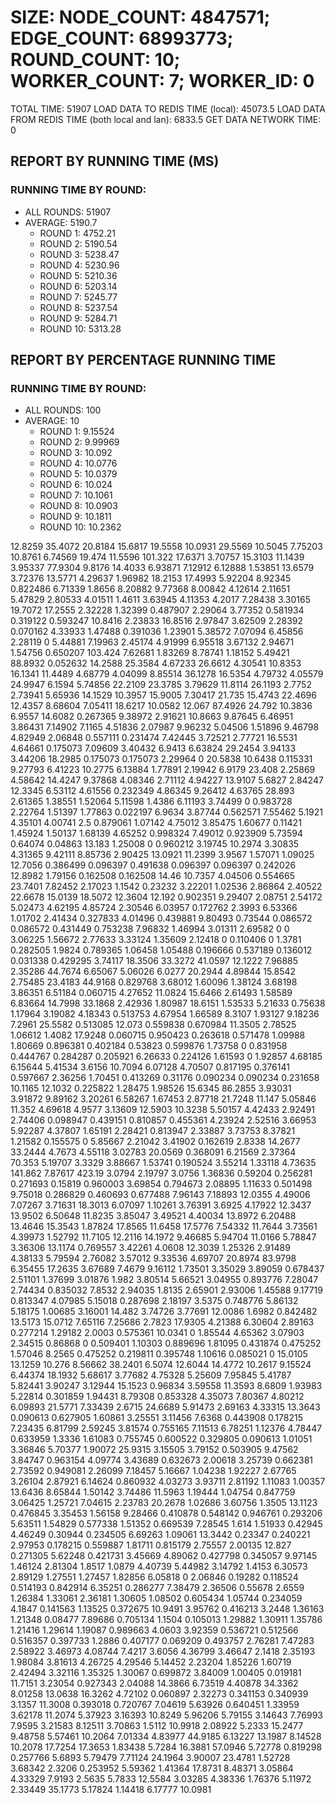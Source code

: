 
# SIZE: NODE_COUNT: 4847571; EDGE_COUNT: 68993773; ROUND_COUNT: 10; WORKER_COUNT: 7; WORKER_ID: 0
 TOTAL TIME: 51907
 LOAD DATA TO REDIS TIME (local): 45073.5
 LOAD DATA FROM REDIS TIME (both local and lan): 6833.5
 GET DATA NETWORK TIME: 0

## REPORT BY RUNNING TIME (MS)

 ### RUNNING TIME BY ROUND:

  + ALL ROUNDS: 51907
  + AVERAGE: 5190.7
     + ROUND 1: 4752.21
     + ROUND 2: 5190.54
     + ROUND 3: 5238.47
     + ROUND 4: 5230.96
     + ROUND 5: 5210.36
     + ROUND 6: 5203.14
     + ROUND 7: 5245.77
     + ROUND 8: 5237.54
     + ROUND 9: 5284.71
     + ROUND 10: 5313.28

## REPORT BY PERCENTAGE RUNNING TIME

 ### RUNNING TIME BY ROUND:

  + ALL ROUNDS: 100
  + AVERAGE: 10
     + ROUND 1: 9.15524
     + ROUND 2: 9.99969
     + ROUND 3: 10.092
     + ROUND 4: 10.0776
     + ROUND 5: 10.0379
     + ROUND 6: 10.024
     + ROUND 7: 10.1061
     + ROUND 8: 10.0903
     + ROUND 9: 10.1811
     + ROUND 10: 10.2362

12.8259 35.4072 20.8184 15.6817 19.5558 10.0931 29.5569 10.5045 7.75203 10.8761 6.74569 19.474 11.5596 101.322 17.6371 3.70757 15.3103 11.1439 3.95337 77.9304 9.8176 14.4033 6.93871 7.12912 6.12888 1.53851 13.6579 3.72376 13.5771 4.29637 1.96982 18.2153 17.4993 5.92204 8.92345 0.822486 6.71339 1.8656 8.20882 9.77368 8.00842 4.12614 2.11651 5.47829 2.80533 4.01511 1.4611 3.63945 4.11353 4.2017 7.28438 3.30165 19.7072 17.2555 2.32228 1.32399 0.487907 2.29064 3.77352 0.581934 0.319122 0.593247 10.8416 2.23833 16.8516 2.97847 3.62509 2.28392 0.070162 4.33933 1.47488 0.391036 1.23901 5.38572 7.07094 6.45856 2.28119 0 5.44881 7.19963 2.45174 4.91999 6.95518 3.67132 2.94671 1.54756 0.650207 103.424 7.62681 1.83269 8.78741 1.18152 5.49421 88.8932 0.052632 14.2588 25.3584 4.67233 26.6612 4.30541 10.8353 16.1341 11.4489 4.68779 4.04099 8.85514 36.1278 16.5354 4.79732 4.05579 24.9947 6.1594 5.74856 22.2109 23.3785 3.79629 11.8114 26.1193 2.7752 2.73941 5.65936 14.1529 10.3957 15.9005 7.30417 21.735 15.4743 22.4696 12.4357 8.68604 7.05411 18.6217 10.0582 12.067 87.4926 24.792 10.3836 6.9557 14.6082 0.267365 9.38972 2.91621 10.8663 9.87645 6.46951 3.86431 7.14902 7.1165 4.51836 2.07987 9.96232 5.04506 1.51896 9.46798 4.82949 2.06848 0.557111 0.231474 7.42445 3.72521 2.77721 16.5531 4.64661 0.175073 7.09609 3.40432 6.9413 6.63824 29.2454 3.94133 3.44206 18.2985 0.175073 0.175073 2.29964 0 20.5838 10.6438 0.115331 9.27793 6.41223 10.2775 6.13884 1.77891 2.19942 6.9179 23.408 2.25869 4.58642 14.4247 9.37868 4.08346 2.71112 4.94227 13.9107 5.6827 2.84247 12.3345 6.53112 4.61556 0.232349 4.86345 9.26412 4.63765 28.893 2.61365 1.38551 1.52064 5.11598 1.4386 6.11193 3.74499 0 0.983728 2.22764 1.51397 1.77863 0.022197 6.9634 3.87744 0.562571 7.55462 5.1921 4.35101 4.00741 2.5 0.879061 1.07142 4.75012 3.85475 1.60677 0.11421 1.45924 1.50137 1.68139 4.65252 0.998324 7.49012 0.923909 5.73594 0.64074 0.04863 13.183 1.25008 0 0.960212 3.19745 10.2974 3.30835 4.31365 9.42111 8.85736 2.90425 13.0921 11.2399 3.9567 1.57071 1.09025 12.7056 0.386499 0.096397 0.491638 0.096397 0.096397 0.242026 12.8982 1.79156 0.162508 0.162508 14.46 10.7357 4.04506 0.554665 23.7401 7.82452 2.17023 1.1542 0.23232 3.22201 1.02536 2.86864 2.40522 22.6678 15.0139 18.5072 12.3604 12.192 0.902351 9.29407 2.08751 2.54172 5.02473 4.62195 4.85724 2.30546 6.03957 0.172762 2.3993 6.53366 1.01702 2.41434 0.327833 4.01496 0.439881 9.80493 0.73544 0.086572 0.086572 0.431449 0.753238 7.96832 1.46994 3.01311 2.69582 0 0 3.06225 1.56672 2.77633 3.33124 1.35609 2.12418 0 0.110406 0 1.3781 0.282505 1.9824 0.789365 1.06458 1.05488 0.196666 0.537189 0.136012 0.031338 0.429295 3.74117 18.3506 33.3272 41.0597 12.1222 7.96885 2.35286 44.7674 6.65067 5.06026 6.0277 20.2944 4.89844 15.8542 2.75485 23.4183 44.9168 0.829768 3.68012 1.60096 1.38124 3.68198 3.86351 6.51184 0.060715 4.27652 11.0824 15.6466 2.61493 1.58589 6.83664 14.7998 33.1868 2.42936 1.80987 18.6151 1.53533 5.21633 0.75638 1.17964 3.19082 4.18343 0.513753 4.67954 1.66589 8.3107 1.93127 9.18236 7.2961 25.5582 0.513085 12.073 0.559838 0.670984 11.3505 2.78525 1.06612 1.4082 17.9248 0.060715 0.950423 0.263618 0.571478 1.09988 1.80669 0.896381 0.402184 0.53823 0.599876 1.73758 0 0.831958 0.444767 0.284287 0.205921 6.26633 0.224126 1.61593 0 1.92857 4.68185 6.15644 5.41534 3.6156 10.7094 6.07128 4.70507 0.817195 0.376141 0.597667 2.36256 1.70451 0.413269 0.31176 0.090234 0.090234 0.231658 10.1165 12.1032 0.225822 1.28475 1.98526 15.6345 86.2855 3.93031 3.91872 9.89162 3.20261 6.58267 1.67453 2.87718 21.7248 11.147 5.05846 11.352 4.69618 4.9577 3.13609 12.5903 10.3238 5.50157 4.42433 2.92491 2.74406 0.098947 0.439151 0.810857 0.455361 4.23924 2.52516 3.66953 5.92287 4.37807 1.65191 2.28421 0.813947 2.33887 3.73753 8.37821 1.21582 0.155575 0 5.85667 2.21042 3.41902 0.162619 2.8338 14.2677 33.2444 4.7673 4.55118 3.02783 20.0569 0.368091 6.21569 2.37364 70.353 5.19707 3.3329 3.88667 1.53741 0.190524 3.55214 1.33118 4.73635 141.862 7.87617 423.19 3.0794 2.19797 3.0756 1.36836 0.59204 0.256281 0.271693 0.15819 0.960003 3.69854 0.794673 2.08895 1.11633 0.501498 9.75018 0.286829 0.460693 0.677488 7.96143 7.18893 12.0355 4.49006 7.07267 3.71631 18.3013 6.07097 1.10261 3.76391 3.6925 4.17922 12.3437 13.9502 6.50648 11.8235 3.85047 3.49521 4.40034 13.8972 6.20488 13.4646 15.3543 1.87824 17.8565 11.6458 17.5776 7.54332 11.7644 3.73561 4.39973 1.52792 11.7105 12.2116 14.1972 9.46685 5.94704 11.0166 5.78847 3.36306 13.1174 0.769557 3.42261 4.0608 12.3039 1.25326 2.91489 4.38133 5.79594 2.76082 3.57012 9.33536 4.69707 20.8974 83.9798 6.35455 17.2635 3.67689 7.4679 9.16112 1.73501 3.35029 3.89059 0.678437 2.51101 1.37699 3.01876 1.982 3.80514 5.66521 3.04955 0.893776 7.28047 2.74434 0.835032 7.8532 2.94035 1.8135 2.65901 2.93006 1.45588 9.17719 0.813347 4.07985 5.15018 0.287698 2.18197 3.5375 0.748776 5.86132 5.18175 1.00685 3.16001 14.482 3.74726 3.77691 12.0086 1.6982 0.842482 13.5173 15.0712 7.65116 7.25686 2.7823 17.9305 4.21388 6.30604 2.89163 0.277214 1.29182 2.0003 0.575361 10.0341 0 1.85544 4.65362 3.07903 2.34515 0.86868 0 0.509401 1.10303 0.889696 1.81095 0.431874 0.475252 1.57046 8.2565 0.475252 0.219811 0.395748 1.10616 0.085021 0 15.0105 13.1259 10.276 8.56662 38.2401 6.5074 12.6044 14.4772 10.2617 9.15524 6.44374 18.1932 5.68617 3.77682 4.75328 5.25609 7.95845 5.41787 5.82441 3.90247 3.12944 15.1523 0.96834 3.59558 11.3593 8.6809 1.93983 5.22814 0.301859 1.94431 8.79308 0.853328 4.35073 7.80367 4.80212 6.09893 21.5771 7.33439 2.6715 24.6689 5.91473 2.69163 4.33315 13.3643 0.090613 0.627905 1.60861 3.25551 3.11456 7.6368 0.443908 0.178215 7.23435 6.81799 2.59245 3.81574 0.755165 7.11513 6.78251 1.12376 4.78447 0.633959 1.3336 1.61083 0.755745 0.600522 0.329805 0.090613 1.01051 3.36846 5.70377 1.90072 25.9315 3.15505 3.79152 0.503905 9.47562 3.84747 0.963154 4.09774 3.43689 0.632673 2.00618 3.25739 0.662381 2.73592 0.949081 2.26099 7.18457 5.16667 1.04238 1.92227 2.67765 3.26104 2.87921 6.14624 0.860932 4.03273 3.93711 2.81192 1.11083 1.00357 13.6436 8.65844 1.50142 3.74486 11.5963 1.19444 1.04754 0.847759 3.06425 1.25721 7.04615 2.23783 20.2678 1.02686 3.60756 1.3505 13.1123 0.476845 3.35453 1.56158 9.28466 0.410878 0.548142 0.946761 0.293206 5.63511 1.54829 0.577338 1.51352 0.669539 7.28545 1.614 1.51933 0.42945 4.46249 0.30944 0.234505 6.69263 1.09061 13.3442 0.23347 0.240221 2.97953 0.178215 0.559887 1.81711 0.815179 2.75557 2.00135 12.827 0.271305 5.62248 0.421731 3.45669 4.89062 0.427798 0.345057 9.97145 1.46124 2.81304 1.8517 1.0879 4.40739 5.44982 3.14792 1.4153 6.30573 2.89129 1.27551 1.27457 1.82856 6.05818 0 2.06846 0.19282 0.118524 0.514193 0.842914 6.35251 0.286277 7.38479 2.36506 0.55678 2.6559 1.26384 1.33061 2.36181 1.30605 1.08502 0.605434 1.05744 0.234059 4.1847 0.141563 1.13525 0.372675 10.9491 3.95762 0.416213 3.2448 1.36163 1.21348 0.08477 7.89686 0.705134 1.1504 0.105013 1.29882 1.30911 1.35786 1.21416 1.29614 1.19087 0.989663 4.0603 3.92359 0.536721 0.512566 0.516357 0.397733 1.2886 0.407177 0.069209 0.493757 2.76281 7.47283 2.58922 3.46973 4.08744 7.4217 3.6056 4.36799 3.46647 2.1418 2.35193 1.98084 3.81613 4.26725 4.29546 5.14452 2.23204 1.85226 1.60719 2.42494 3.32116 1.35325 1.30067 0.699872 3.84009 1.00405 0.019181 11.7151 3.23054 0.927343 2.04088 14.3866 6.73519 4.40878 34.3362 8.01258 13.0638 16.3262 4.72102 0.060897 2.32273 0.341153 0.340939 3.1357 11.3008 0.393018 0.720767 7.04619 5.63926 0.640451 1.33959 3.62178 11.2074 5.37923 3.16393 10.8249 5.96206 5.79155 3.14643 7.76993 7.9595 3.21583 8.12511 3.70863 1.5112 10.9918 2.08922 5.2333 15.2477 9.48758 5.57461 10.2064 7.01334 4.83977 44.9185 6.13227 13.1987 8.14528 10.2078 17.7254 17.3653 1.83438 5.7284 16.3881 57.0946 5.72778 0.819298 0.257766 5.6893 5.79479 7.71124 24.1964 3.90007 23.4781 1.52728 3.68342 2.3206 0.253952 5.59362 1.41364 17.8731 8.48371 3.05864 4.33329 7.9193 2.5635 5.7833 12.5584 3.03285 4.38336 1.76376 5.11972 2.33449 35.1773 5.17824 1.14418 6.17777 10.0981 